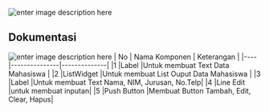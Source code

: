 ![enter image description here](https://pmb.ittelkom-pwt.ac.id/wp-content/uploads/sites/2/2019/10/logo-ittp.png)

## Dokumentasi
![enter image description here](https://i.postimg.cc/zGqcBR1N/Data-Mahasiswa.jpg)
| No | Nama Komponen | 	Keterangan  |
|----|---------------|--------------|
|1   |Label 		     |Untuk membuat Text Data Mahasiswa |
|2   |ListWidget     |Untuk membuat List Ouput Data Mahasiswa |
|3 	 |Label 		     |Untuk membuat Text Nama, NIM, Jurusan, No.Telp|
|4 	 |Line Edit 	   |untuk membuat inputan|
|5   |Push Button    |Membuat Button Tambah, Edit, Clear, Hapus|
